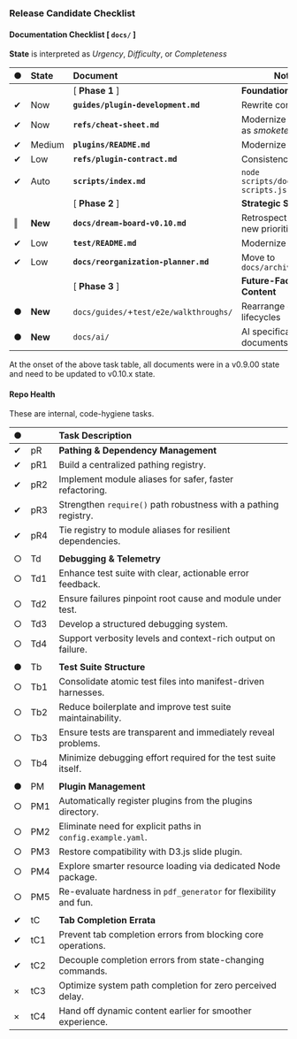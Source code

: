 ### Release Candidate Checklist


#### Documentation Checklist [ `docs/` ]

**State** is interpreted as *Urgency*, *Difficulty*, or *Completeness*

| ● | State   | Document                                | Notes                                  |
|:--|:--------|:----------------------------------------|----------------------------------------|
|   |         | [ **Phase 1** ]                         | **Foundational Update**                |
| ✔ | Now     | **`guides/plugin-development.md`**      | Rewrite completely                     |
| ✔ | Now     | **`refs/cheat-sheet.md`**               | Modernize - doubles as *smoketester*   |
| ✔ | Medium  | **`plugins/README.md`**                 | Modernize                              |
| ✔ | Low     | **`refs/plugin-contract.md`**           | Consistency                            |
| ✔ | Auto    | **`scripts/index.md`**                  | `node scripts/docs/update-scripts.js`  |
|   |         | [ **Phase 2** ]                         | **Strategic Synthesis**                |
| ‖ | **New** | **`docs/dream-board-v0.10.md`**         | Retrospect of reorg + new priorities   |
| ✔ | Low     | **`test/README.md`**                    | Modernize                              |
| ✔ | Low     | **`docs/reorganization-planner.md`**    | Move to `docs/archive/v0.10/`          |
|   |         | [ **Phase 3** ]                         | **Future-Facing Content**              |
| ● | **New** | `docs/guides/`+`test/e2e/walkthroughs/` | Rearrange `e2e`, lifecycles            |
| ● | **New** | `docs/ai/`                              | AI specification documents**           |

At the onset of the above task table, all documents were in a v0.9.00 state and need to be updated to v0.10.x state. 

#### Repo Health

These are internal, code-hygiene tasks.

| ● |     | Task Description                                                 |
|:--|:----|:-----------------------------------------------------------------|
| ✔ | pR  | **Pathing & Dependency Management**                              |
| ✔ | pR1 | Build a centralized pathing registry.                            |
| ✔ | pR2 | Implement module aliases for safer, faster refactoring.          |
| ✔ | pR3 | Strengthen `require()` path robustness with a pathing registry.  |
| ✔ | pR4 | Tie registry to module aliases for resilient dependencies.       |
|   |     |                                                                  |
| ○ | Td  | **Debugging & Telemetry**                                        |
| ○ | Td1 | Enhance test suite with clear, actionable error feedback.        |
| ○ | Td2 | Ensure failures pinpoint root cause and module under test.       |
| ○ | Td3 | Develop a structured debugging system.                           |
| ○ | Td4 | Support verbosity levels and context-rich output on failure.     |
|   |     |                                                                  |
| ● | Tb  | **Test Suite Structure**                                         |
| ○ | Tb1 | Consolidate atomic test files into manifest-driven harnesses.    |
| ○ | Tb2 | Reduce boilerplate and improve test suite maintainability.       |
| ○ | Tb3 | Ensure tests are transparent and immediately reveal problems.    |
| ○ | Tb4 | Minimize debugging effort required for the test suite itself.    |
|   |     |                                                                  |
| ● | PM  | **Plugin Management**                                            |
| ○ | PM1 | Automatically register plugins from the plugins directory.       | 
| ○ | PM2 | Eliminate need for explicit paths in `config.example.yaml`.      |
| ○ | PM3 | Restore compatibility with D3.js slide plugin.                   |
| ○ | PM4 | Explore smarter resource loading via dedicated Node package.     |
| ○ | PM5 | Re-evaluate hardness in `pdf_generator` for flexibility and fun. |
|   |     |                                                                  |
| ✔ | tC  | **Tab Completion Errata**                                        |
| ✔ | tC1 | Prevent tab completion errors from blocking core operations.     |
| ✔ | tC2 | Decouple completion errors from state-changing commands.         |
| × | tC3 | Optimize system path completion for zero perceived delay.        |
| × | tC4 | Hand off dynamic content earlier for smoother experience.        |

<!--
✔ = Complete
● = In Progress
○ = Open
× = Wontfix
‖ = Paused
-->


